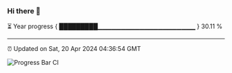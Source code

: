 ### Hi there 👋

⏳ Year progress { █████████▁▁▁▁▁▁▁▁▁▁▁▁▁▁▁▁▁▁▁▁▁ } 30.11 %

---

⏰ Updated on Sat, 20 Apr 2024 04:36:54 GMT

![Progress Bar CI](https://github.com/IshwaranRudhara/GIT-ACTION/workflows/Progress%20Bar%20CI/badge.svg)
